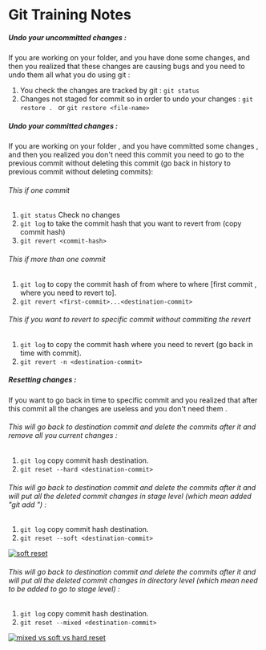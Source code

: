 # Git Training Notes 
##### Undo your uncommitted changes :
If you are working on your folder, and you have done some changes, and then you realized that these changes are causing bugs and you need to undo them all what you do using git :
1. You check the changes are tracked by git : `git status` 
2. Changes not staged for commit so in order to undo your changes : `git restore . ` or `git restore <file-name> `

##### Undo your committed changes :
If you are working on your folder , and you have committed some changes , and then you realized you don't need this commit you need to go to the previous commit without deleting this commit (go back in history to previous commit without deleting commits):

###### This if one commit 
1.  `git status` Check no changes
2. `git log` to take the commit hash that you want to revert from (copy commit hash)
3. `git revert <commit-hash>` 

###### This if more than one commit
1. `git log` to copy the commit hash of from where to where [first commit , where you need to revert to].
2. `git revert <first-commit>...<destination-commit>`

###### This if you want to revert to specific commit without commiting the revert
1. `git log` to copy the commit hash where you need to revert (go back in time with commit).
2. `git revert -n <destination-commit>`

##### Resetting changes :
If you want to go back in time to specific commit and you realized that after this commit all the changes are useless and you don't need them . 

###### This will go back to destination commit and delete the commits after it and remove all you current changes :
1. `git log` copy commit hash destination.
2. `git reset --hard <destination-commit>`

###### This will go back to destination commit and delete the commits after it and will put all the deleted commit changes in stage level (which mean added "git add ") :
1. `git log` copy commit hash destination.
2. `git reset --soft <destination-commit>`

[![soft reset](https://blog.kakaocdn.net/dn/bJHSNY/btqFIjGZw4n/EpNcbqnJk8MZ1xjTpk235k/img.gif "soft reset")](https://blog.kakaocdn.net/dn/bJHSNY/btqFIjGZw4n/EpNcbqnJk8MZ1xjTpk235k/img.gif "soft reset")

###### This will go back to destination commit and delete the commits after it and will put all the deleted commit changes in directory level (which mean need to be added to go to stage level) :

1. `git log` copy commit hash destination.
2. `git reset --mixed <destination-commit>`

[![mixed vs soft vs hard reset](https://i.stack.imgur.com/qRAte.jpg "mixed vs soft vs hard reset")](https://i.stack.imgur.com/qRAte.jpg "mixed vs soft vs hard reset")







